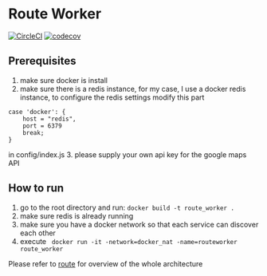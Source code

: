 # Route Worker
[![CircleCI](https://circleci.com/gh/heinrich10/router-worker.svg?style=svg)](https://circleci.com/gh/heinrich10/router-worker)  [![codecov](https://codecov.io/gh/heinrich10/router-worker/branch/master/graph/badge.svg)](https://codecov.io/gh/heinrich10/router-worker)

## Prerequisites

1. make sure docker is install
2. make sure there is a redis instance, for my case, I use a docker redis instance, to configure the redis settings modify this part
```
case 'docker': {
    host = "redis",
    port = 6379
    break;
}
 ```
in config/index.js
3. please supply your own api key for the google maps API

## How to run

1. go to the root directory and run: ``` docker build -t route_worker . ```
2. make sure redis is already running
3. make sure you have a docker network so that each service can discover each other
3. execute ``` docker run -it -network=docker_nat -name=routeworker route_worker```

Please refer to [route](https://github.com/heinrich10/router) for overview of the whole architecture
